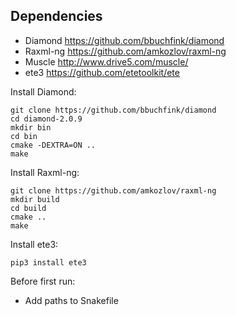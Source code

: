 ## Dependencies
- Diamond   https://github.com/bbuchfink/diamond
- Raxml-ng  https://github.com/amkozlov/raxml-ng
- Muscle    http://www.drive5.com/muscle/
- ete3      https://github.com/etetoolkit/ete

Install Diamond:
```
git clone https://github.com/bbuchfink/diamond
cd diamond-2.0.9
mkdir bin
cd bin
cmake -DEXTRA=ON ..
make
```

Install Raxml-ng:
```
git clone https://github.com/amkozlov/raxml-ng
mkdir build
cd build
cmake ..
make
```

Install ete3:
```
pip3 install ete3
```

Before first run:
- Add paths to Snakefile